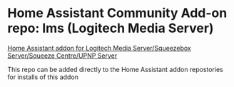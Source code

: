 # Home Assistant Community Add-on repo: lms (Logitech Media Server)
[Home Assistant addon for Logitech Media Server/Squeezebox Server/Squeeze Centre/UPNP Server](https://github.com/pssc/ha-addon-lms/tree/master/lms)

This repo can be added directly to the Home Assistant addon repostories for installs of this addon
